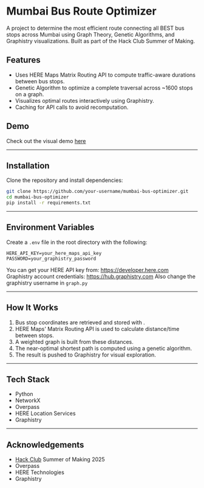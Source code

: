 # Mumbai Bus Route Optimizer

A project to determine the most efficient route connecting all BEST bus stops across Mumbai using Graph Theory, Genetic Algorithms, and Graphistry visualizations. Built as part of the Hack Club Summer of Making.

## Features

- Uses HERE Maps Matrix Routing API to compute traffic-aware durations between bus stops.
- Genetic Algorithm to optimize a complete traversal across ~1600 stops on a graph.
- Visualizes optimal routes interactively using Graphistry.
- Caching for API calls to avoid recomputation.

## Demo

Check out the visual demo [here](https://hub.graphistry.com/graph/graph.html?dataset=7e0ce17e70a1480a98532a2f7e79c805&type=arrow&viztoken=e9f53d84-bebf-438c-a3dd-843d40eb2fff&usertag=0e087153-pygraphistry-0.39.0&splashAfter=false&info=true&play=5000&session=ac35d9488d0c4b45a9c2d9221a127339)

---

## Installation

Clone the repository and install dependencies:

```bash
git clone https://github.com/your-username/mumbai-bus-optimizer.git
cd mumbai-bus-optimizer
pip install -r requirements.txt
```

---

## Environment Variables

Create a `.env` file in the root directory with the following:

```dotenv
HERE_API_KEY=your_here_maps_api_key
PASSWORD=your_graphistry_password
```

You can get your HERE API key from: https://developer.here.com  
Graphistry account credentials: https://hub.graphistry.com 
Also change the graphistry username in `graph.py`

---

## How It Works

1. Bus stop coordinates are retrieved and stored with .
2. HERE Maps' Matrix Routing API is used to calculate distance/time between stops.
3. A weighted graph is built from these distances.
4. The near-optimal shortest path is computed using a genetic algorithm.
5. The result is pushed to Graphistry for visual exploration.

---

## Tech Stack

- Python
- NetworkX
- Overpass
- HERE Location Services
- Graphistry

---

## Acknowledgements

- [Hack Club](https://hackclub.com/) Summer of Making 2025
- Overpass
- HERE Technologies
- Graphistry
